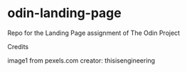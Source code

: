 # odin-landing-page
Repo for the Landing Page assignment of The Odin Project


Credits

image1  from pexels.com     creator: thisisengineering
